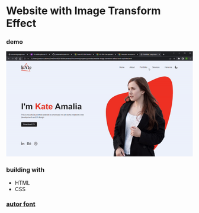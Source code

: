 # Website with Image Transform Effect

### demo
![demo](./assets/website-with-girl-animations-effects.gif)

### building with
- HTML
- CSS

### [autor font](https://www.youtube.com/watch?v=NWViu1EPFN0)